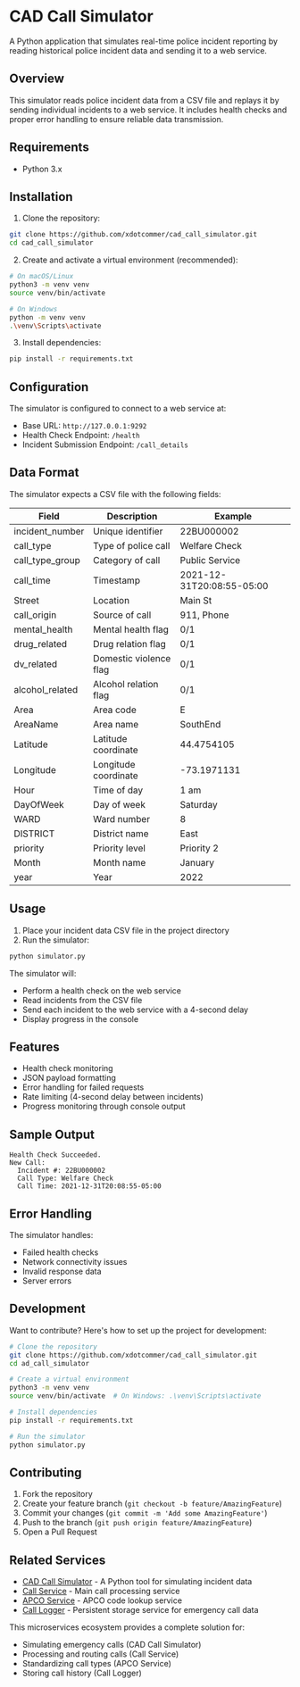 # CAD Call Simulator

A Python application that simulates real-time police incident reporting by reading historical police incident data and sending it to a web service.

## Overview

This simulator reads police incident data from a CSV file and replays it by sending individual incidents to a web service. It includes health checks and proper error handling to ensure reliable data transmission.

## Requirements

- Python 3.x

## Installation

1. Clone the repository:
```bash
git clone https://github.com/xdotcommer/cad_call_simulator.git
cd cad_call_simulator
```

2. Create and activate a virtual environment (recommended):
```bash
# On macOS/Linux
python3 -m venv venv
source venv/bin/activate

# On Windows
python -m venv venv
.\venv\Scripts\activate
```

3. Install dependencies:
```bash
pip install -r requirements.txt
```

## Configuration

The simulator is configured to connect to a web service at:
- Base URL: `http://127.0.0.1:9292`
- Health Check Endpoint: `/health`
- Incident Submission Endpoint: `/call_details`

## Data Format

The simulator expects a CSV file with the following fields:

| Field | Description | Example |
|-------|-------------|---------|
| incident_number | Unique identifier | 22BU000002 |
| call_type | Type of police call | Welfare Check |
| call_type_group | Category of call | Public Service |
| call_time | Timestamp | 2021-12-31T20:08:55-05:00 |
| Street | Location | Main St |
| call_origin | Source of call | 911, Phone |
| mental_health | Mental health flag | 0/1 |
| drug_related | Drug relation flag | 0/1 |
| dv_related | Domestic violence flag | 0/1 |
| alcohol_related | Alcohol relation flag | 0/1 |
| Area | Area code | E |
| AreaName | Area name | SouthEnd |
| Latitude | Latitude coordinate | 44.4754105 |
| Longitude | Longitude coordinate | -73.1971131 |
| Hour | Time of day | 1 am |
| DayOfWeek | Day of week | Saturday |
| WARD | Ward number | 8 |
| DISTRICT | District name | East |
| priority | Priority level | Priority 2 |
| Month | Month name | January |
| year | Year | 2022 |

## Usage

1. Place your incident data CSV file in the project directory
2. Run the simulator:
```bash
python simulator.py
```

The simulator will:
- Perform a health check on the web service
- Read incidents from the CSV file
- Send each incident to the web service with a 4-second delay
- Display progress in the console

## Features

- Health check monitoring
- JSON payload formatting
- Error handling for failed requests
- Rate limiting (4-second delay between incidents)
- Progress monitoring through console output

## Sample Output

```
Health Check Succeeded.
New Call:
  Incident #: 22BU000002
  Call Type: Welfare Check
  Call Time: 2021-12-31T20:08:55-05:00
```

## Error Handling

The simulator handles:
- Failed health checks
- Network connectivity issues
- Invalid response data
- Server errors

## Development

Want to contribute? Here's how to set up the project for development:

```bash
# Clone the repository
git clone https://github.com/xdotcommer/cad_call_simulator.git
cd ad_call_simulator

# Create a virtual environment
python3 -m venv venv
source venv/bin/activate  # On Windows: .\venv\Scripts\activate

# Install dependencies
pip install -r requirements.txt

# Run the simulator
python simulator.py
```

## Contributing

1. Fork the repository
2. Create your feature branch (`git checkout -b feature/AmazingFeature`)
3. Commit your changes (`git commit -m 'Add some AmazingFeature'`)
4. Push to the branch (`git push origin feature/AmazingFeature`)
5. Open a Pull Request

## Related Services

- [CAD Call Simulator](https://github.com/xdotcommer/cad-call-simulator) - A Python tool for simulating incident data
- [Call Service](https://github.com/xdotcommer/call_service) - Main call processing service
- [APCO Service](https://github.com/xdotcommer/apco_incident_types_service) - APCO code lookup service
- [Call Logger](https://github.com/xdotcommer/call_logger) - Persistent storage service for emergency call data

This microservices ecosystem provides a complete solution for:
- Simulating emergency calls (CAD Call Simulator)
- Processing and routing calls (Call Service)
- Standardizing call types (APCO Service)
- Storing call history (Call Logger)
